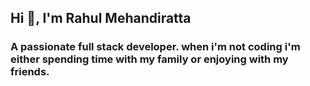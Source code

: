 ## Hi 👋, I'm Rahul Mehandiratta

<h3>A passionate full stack developer. when i'm not coding i'm either spending time with my family or enjoying with my friends.</h3>
<!--
**rahulmehandiratta/rahulmehandiratta** is a ✨ _special_ ✨ repository because its `README.md` (this file) appears on your GitHub profile.

Here are some ideas to get you started:

- 🔭 I’m currently working on ...
- 🌱 I’m currently learning ...
- 👯 I’m looking to collaborate on ...
- 🤔 I’m looking for help with ...
- 💬 Ask me about ...
- 📫 How to reach me: ...
- 😄 Pronouns: ...
- ⚡ Fun fact: ...
-->
